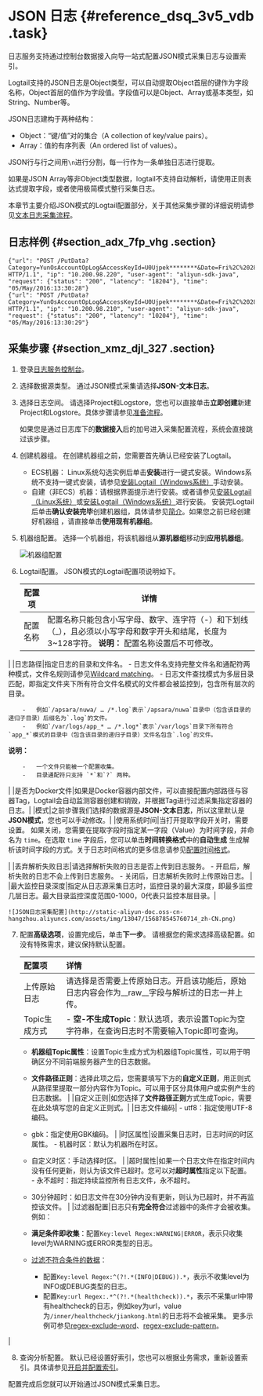 # JSON 日志 {#reference_dsq_3v5_vdb .task}

日志服务支持通过控制台数据接入向导一站式配置JSON模式采集日志与设置索引。

Logtail支持的JSON日志是Object类型，可以自动提取Object首层的键作为字段名称，Object首层的值作为字段值。字段值可以是Object、Array或基本类型，如String、Number等。

JSON日志建构于两种结构：

-   Object：“键/值”对的集合（A collection of key/value pairs）。
-   Array：值的有序列表（An ordered list of values）。

JSON行与行之间用`\n`进行分割，每一行作为一条单独日志进行提取。

如果是JSON Array等非Object类型数据，logtail不支持自动解析，请使用正则表达式提取字段，或者使用极简模式整行采集日志。

本章节主要介绍JSON模式的Logtail配置部分，关于其他采集步骤的详细说明请参见[文本日志采集流程](cn.zh-CN/数据采集/Logtail采集/文本日志/文本日志采集流程.md#)。

## 日志样例 {#section_adx_7fp_vhg .section}

``` {#codeblock_cry_pw6_xsq}
{"url": "POST /PutData?Category=YunOsAccountOpLog&AccessKeyId=U0Ujpek********&Date=Fri%2C%2028%20Jun%202013%2006%3A53%3A30%20GMT&Topic=raw&Signature=pD12XYLmGxKQ%2Bmkd6x7hAgQ7b1c%3D HTTP/1.1", "ip": "10.200.98.220", "user-agent": "aliyun-sdk-java", "request": {"status": "200", "latency": "18204"}, "time": "05/May/2016:13:30:28"}
{"url": "POST /PutData?Category=YunOsAccountOpLog&AccessKeyId=U0Ujpek********&Date=Fri%2C%2028%20Jun%202013%2006%3A53%3A30%20GMT&Topic=raw&Signature=pD12XYLmGxKQ%2Bmkd6x7hAgQ7b1c%3D HTTP/1.1", "ip": "10.200.98.210", "user-agent": "aliyun-sdk-java", "request": {"status": "200", "latency": "10204"}, "time": "05/May/2016:13:30:29"}
```

## 采集步骤 {#section_xmz_djl_327 .section}

1.  登录[日志服务控制台](https://sls.console.aliyun.com)。
2.  选择数据源类型。 通过JSON模式采集请选择**JSON-文本日志**。
3.  选择日志空间。 请选择Project和Logstore，您也可以直接单击**立即创建**新建Project和Logstore。具体步骤请参见[准备流程](../../../../cn.zh-CN/准备工作/准备流程.md#)。

    如果您是通过日志库下的**数据接入**后的加号进入采集配置流程，系统会直接跳过该步骤。

4.  创建机器组。 在创建机器组之前，您需要首先确认已经安装了Logtail。

    -   ECS机器： Linux系统勾选实例后单击**安装**进行一键式安装。Windows系统不支持一键式安装，请参见[安装Logtail（Windows系统）](../../../../cn.zh-CN/数据采集/Logtail采集/安装/安装Logtail（Windows系统）.md#)手动安装。
    -   自建（非ECS）机器：请根据界面提示进行安装。或者请参见[安装Logtail（Linux系统）](cn.zh-CN/数据采集/Logtail采集/安装/安装Logtail（Linux系统）.md#)或[安装Logtail（Windows系统）](cn.zh-CN/数据采集/Logtail采集/安装/安装Logtail（Windows系统）.md#)进行安装。
    安装完Logtail后单击**确认安装完毕**创建机器组，具体请参见[简介](../../../../cn.zh-CN/数据采集/Logtail采集/机器组/简介.md#)。如果您之前已经创建好机器组 ，请直接单击**使用现有机器组**。

5.  机器组配置。 选择一个机器组，将该机器组从**源机器组**移动到**应用机器组**。

    ![机器组配置](http://static-aliyun-doc.oss-cn-hangzhou.aliyuncs.com/assets/img/13062/156878545760275_zh-CN.png)

6.  Logtail配置。 JSON模式的Logtail配置项说明如下。

    |配置项|详情|
    |---|--|
    |配置名称|配置名称只能包含小写字母、数字、连字符（-）和下划线（\_），且必须以小写字母和数字开头和结尾，长度为3~128字符。 **说明：** 配置名称设置后不可修改。

 |
    |日志路径|指定日志的目录和文件名。     -   日志文件名支持完整文件名和通配符两种模式，文件名规则请参见[Wildcard matching](http://man7.org/linux/man-pages/man7/glob.7.html)。
    -   日志文件查找模式为多层目录匹配，即指定文件夹下所有符合文件名模式的文件都会被监控到，包含所有层次的目录。

        -   例如`/apsara/nuwa/ … /*.log`表示`/apsara/nuwa`目录中（包含该目录的递归子目录）后缀名为`.log`的文件。
        -   例如`/var/logs/app_* … /*.log*`表示`/var/logs`目录下所有符合`app_*`模式的目录中（包含该目录的递归子目录）文件名包含`.log`的文件。
**说明：** 

        -   一个文件只能被一个配置收集。
        -   目录通配符只支持 `*`和`?` 两种。
 |
    |是否为Docker文件|如果是Docker容器内部文件，可以直接配置内部路径与容器Tag，Logtail会自动监测容器创建和销毁，并根据Tag进行过滤采集指定容器的日志。|
    |模式|之前步骤我们选择的数据源是**JSON-文本日志**，所以这里默认是**JSON模式**，您也可以手动修改。|
    |使用系统时间|当打开提取字段开关时，需要设置。 如果关闭，您需要在提取字段时指定某一字段（Value）为时间字段，并命名为 `time`。在选取 `time` 字段后，您可以单击**时间转换格式**中的**自动生成** 生成解析该时间字段的方式。关于日志时间格式的更多信息请参见[配置时间格式](../../../../cn.zh-CN/数据采集/Logtail采集/文本日志/配置时间格式.md#)。

 |
    |丢弃解析失败日志|请选择解析失败的日志是否上传到日志服务。     -   开启后，解析失败的日志不会上传到日志服务。
    -   关闭后，日志解析失败时上传原始日志。
 |
    |最大监控目录深度|指定从日志源采集日志时，监控目录的最大深度，即最多监控几层日志。最大目录监控深度范围0-1000，0代表只监控本层目录。|

    ![JSON日志采集配置](http://static-aliyun-doc.oss-cn-hangzhou.aliyuncs.com/assets/img/13047/156878545760714_zh-CN.png)

7.  配置**高级选项**，设置完成后，单击**下一步**。 请根据您的需求选择高级配置。如没有特殊需求，建议保持默认配置。

    |配置项|详情|
    |:--|:-|
    |上传原始日志|请选择是否需要上传原始日志。开启该功能后，原始日志内容会作为\_\_raw\_\_字段与解析过的日志一并上传。|
    |Topic生成方式|     -   **空-不生成Topic**：默认选项，表示设置Topic为空字符串，在查询日志时不需要输入Topic即可查询。
    -   **机器组Topic属性**：设置Topic生成方式为机器组Topic属性，可以用于明确区分不同前端服务器产生的日志数据。
    -   **文件路径正则**：选择此项之后，您需要填写下方的**自定义正则**，用正则式从路径里提取一部分内容作为Topic。可以用于区分具体用户或实例产生的日志数据。
 |
    |自定义正则|如您选择了**文件路径正则**方式生成Topic，需要在此处填写您的自定义正则式。|
    |日志文件编码|     -   utf8：指定使用UTF-8编码。
    -   gbk：指定使用GBK编码。
 |
    |时区属性|设置采集日志时，日志时间的时区属性。     -   机器时区：默认为机器所在时区。
    -   自定义时区：手动选择时区。
 |
    |超时属性|如果一个日志文件在指定时间内没有任何更新，则认为该文件已超时。您可以对**超时属性**指定以下配置。     -   永不超时：指定持续监控所有日志文件，永不超时。
    -   30分钟超时：如日志文件在30分钟内没有更新，则认为已超时，并不再监控该文件。
 |
    |过滤器配置|日志只有**完全符合**过滤器中的条件才会被收集。 例如：

    -   **满足条件即收集**：配置`Key:level Regex:WARNING|ERROR`，表示只收集level为WARNING或ERROR类型的日志。
    -   [过滤不符合条件的数据](http://www.regular-expressions.info/lookaround.html)：
        -   配置`Key:level Regex:^(?!.*(INFO|DEBUG)).*`，表示不收集level为INFO或DEBUG类型的日志。
        -   配置`Key:url Regex:.*^(?!.*(healthcheck)).*`，表示不采集url中带有healthcheck的日志，例如key为url，value为`/inner/healthcheck/jiankong.html`的日志将不会被采集。
更多示例可参见[regex-exclude-word](https://stackoverflow.com/questions/2404010/match-everything-except-for-specified-strings)、[regex-exclude-pattern](https://stackoverflow.com/questions/2078915/a-regular-expression-to-exclude-a-word-string)。

 |

8.  查询分析配置。 默认已经设置好索引，您也可以根据业务需求，重新设置索引。具体请参见[开启并配置索引](../../../../cn.zh-CN/查询与分析/开启并配置索引.md#)。

配置完成后您就可以开始通过JSON模式采集日志。

